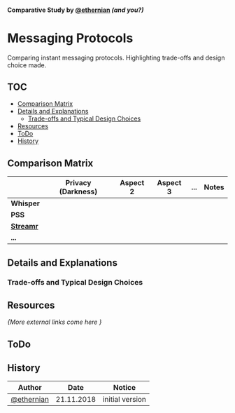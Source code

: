 #### Comparative Study by [@ethernian](https://ethereum-magicians.org/u/ethernian/) *(and you?)*
#  Messaging Protocols

Comparing instant messaging protocols.
Highlighting trade-offs and design choice made. 

## TOC
* [Comparison Matrix](#comparison-matrix) 
* [Details and Explanations](#Details-and-Explanations)
   * [Trade-offs and Typical Design Choices](#trade-offs-and-typical-design-choices)
* [Resources](#resources)
* [ToDo](#todo)
* [History](#history)
## Comparison Matrix

|            | Privacy (Darkness) | Aspect 2 | Aspect 3 | ... | Notes |  
|------------|----------|----------|----------|-----|-------|
|**Whisper** |          |          |          |     |       |
|**PSS**     |          |          |          |     |       |
|**[Streamr](https://twitter.com/streamr)**     |          |          |          |     |       |
| **...**    |          |          |          |     |       |

## Details and Explanations
### Trade-offs and Typical Design Choices

## Resources
_{More external links come here }_

## ToDo

## History

| Author     | Date | Notice |
|------------|------|--------|
|[@ethernian](https://ethereum-magicians.org/u/ethernian)| 21.11.2018| initial version |     

